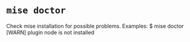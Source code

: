 # `mise doctor`

Check mise installation for possible problems.
Examples:
  $ mise doctor
  [WARN] plugin node is not installed
